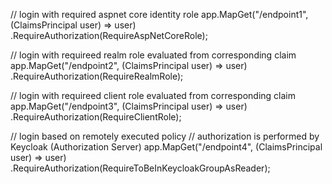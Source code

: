 // login with required aspnet core identity role
app.MapGet("/endpoint1", (ClaimsPrincipal user) => user)
    .RequireAuthorization(RequireAspNetCoreRole);

// login with requireed realm role evaluated from corresponding claim
app.MapGet("/endpoint2", (ClaimsPrincipal user) => user)
    .RequireAuthorization(RequireRealmRole);

// login with requireed client role evaluated from corresponding claim
app.MapGet("/endpoint3", (ClaimsPrincipal user) => user)
    .RequireAuthorization(RequireClientRole);

// login based on remotely executed policy
// authorization is performed by Keycloak (Authorization Server)
app.MapGet("/endpoint4", (ClaimsPrincipal user) => user)
    .RequireAuthorization(RequireToBeInKeycloakGroupAsReader);